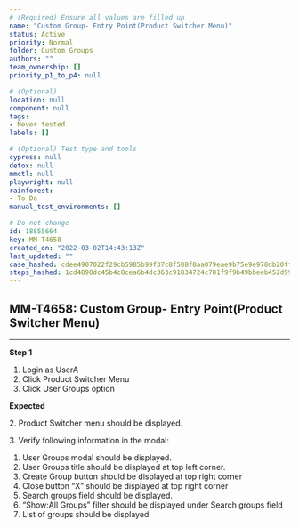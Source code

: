 ```yaml
---
# (Required) Ensure all values are filled up
name: "Custom Group- Entry Point(Product Switcher Menu)"
status: Active
priority: Normal
folder: Custom Groups
authors: ""
team_ownership: []
priority_p1_to_p4: null

# (Optional)
location: null
component: null
tags: 
- Never tested
labels: []

# (Optional) Test type and tools
cypress: null
detox: null
mmctl: null
playwright: null
rainforest: 
- To Do
manual_test_environments: []

# Do not change
id: 18855664
key: MM-T4658
created_on: "2022-03-02T14:43:13Z"
last_updated: ""
case_hashed: cdee4907022f29cb5985b99f37c8f588f8aa079eae9b75e9e978db20ff7aa3ba098487914c82151fe3deec24fe0c0d1d
steps_hashed: 1cd4890dc45b4c8cea6b4dc363c91834724c781f9f9b49bbeeb452d99fb7afcbdc3dfd85df9620ab3f4ff70aefc58ab4
---
```


<!-- (Auto-generated) Based on frontmatter's "key" and "name" -->

## MM-T4658: Custom Group- Entry Point(Product Switcher Menu)

---

**Step 1**

1. Login as UserA
2. Click Product Switcher Menu
3. Click User Groups option

**Expected**

2\. Product Switcher menu should be displayed.

3\. Verify following information in the modal:

1. User Groups modal should be displayed.
2. User Groups title should be displayed at top left corner.
3. Create Group button should be displayed at top right corner
4. Close button “X” should be displayed at top right corner
5. Search groups field should be displayed.
6. “Show:All Groups” filter should be displayed under Search groups field
7. List of groups should be displayed
